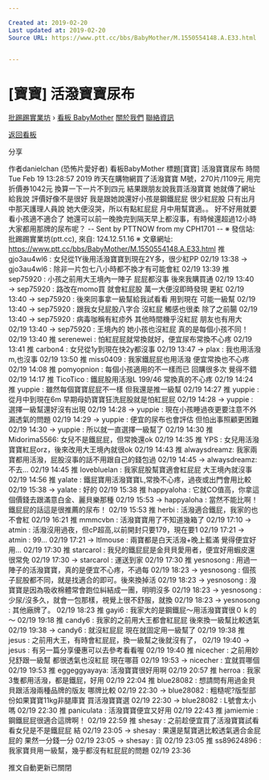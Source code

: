 ```yaml
---

Created at: 2019-02-20
Last updated at: 2019-02-20
Source URL: https://www.ptt.cc/bbs/BabyMother/M.1550554148.A.E33.html


---
```


# [寶寶] 活潑寶寶尿布


[批踢踢實業坊](https://www.ptt.cc/bbs/) › [看板 BabyMother](https://www.ptt.cc/bbs/BabyMother/index.html) [關於我們](https://www.ptt.cc/about.html) [聯絡資訊](https://www.ptt.cc/contact.html)

[返回看板](https://www.ptt.cc/bbs/BabyMother/index.html)

分享

作者danielchan (恐怖片愛好者)
看板BabyMother
標題\[寶寶\] 活潑寶寶尿布
時間Tue Feb 19 13:28:57 2019
昨天在購物網買了活潑寶寶 M號，270片/1109元 用完折價券1042元 換算一下一片不到四元 結果跟朋友說我買活潑寶寶 她就傳了網址給我說 評價好像不是很好 我是跟她說還好小孩是鋼鐵屁屁 很少紅屁股 只有出月中那天護理人員說 她大便沒哭，所以有點紅屁屁 月中用幫寶適。。 好不好用就要看小孩適不適合了 她還可以前一晚換完到隔天早上都沒事，有時候還超過12小時 大家都用那牌的尿布呢？ -- Sent by PTTNOW from my CPH1701 -- ※ 發信站: 批踢踢實業坊(ptt.cc), 來自: 124.12.51.16 ※ 文章網址: <https://www.ptt.cc/bbs/BabyMother/M.1550554148.A.E33.html>
推 gjo3au4wl6 : 女兒從1Y後用活潑寶寶到現在2Y多，很少紅PP 02/19 13:38
→ gjo3au4wl6 : 除非一片包七八小時都不換才有可能會紅 02/19 13:39
推 sep75920 : 小孩之前用大王境內一陣子 屁屁都沒事 後來我購買通 02/19 13:40
→ sep75920 : 路改在momo買 就會紅屁股 萬一大便沒即時發現 更紅 02/19 13:40
→ sep75920 : 後來同事拿一級幫給我試看看 用到現在 可能一級幫 02/19 13:40
→ sep75920 : 跟我女兒屁股八字合 沒紅屁 觸感也很柔 除了之前腸 02/19 13:40
→ sep75920 : 病毒咖稱有紅疹外 其他時間機乎沒紅屁 朋友也有用大 02/19 13:40
→ sep75920 : 王境內的 她小孩也沒紅屁 真的是每個小孩不同！ 02/19 13:40
推 serenewei : 怕紅屁屁就常換就好，便宜尿布常換不心疼 02/19 13:41
推 carbon4 : 女兒從1y到現在快2y都沒事 02/19 13:47
→ plax : 我也用活潑m,也沒事 02/19 13:50
推 miss0409 : 我家鐵屁屁也用活潑 便宜常換也不心疼 02/19 14:08
推 pomyopnion : 每個小孩適用的不一樣而已 回購很多次 覺得不錯 02/19 14:17
推 TicoTico : 鐵屁股用活潑L 199/46 常換真的不心疼 02/19 14:24
推 yuppie : 雖然每個寶寶屁屁不一樣 但我還是推一級幫 02/19 14:27
推 yuppie : 從月中到現在6m 早期母奶寶寶狂洗屁股就是怕紅屁屁 02/19 14:28
→ yuppie : 選擇一級幫還好沒有出現 02/19 14:28
→ yuppie : 現在小孩睡過夜更要注意不外漏透氣的問題 02/19 14:29
→ yuppie : 便宜的尿布也會評估 但怕出事照顧更困難 02/19 14:30
→ yuppie : 所以就一直選擇一級幫了 02/19 14:30
推 Midorima5566: 女兒不是鐵屁屁，但常換還ok 02/19 14:35
推 YPS : 女兒用活潑寶寶紅屁orz，後來改用大王境內就很ok 02/19 14:43
推 alwaysdreamz: 我家兩寶都用活潑，屁股沒事的話不用跟自己的錢包過 02/19 14:45
→ alwaysdreamz: 不去... 02/19 14:45
推 lovebluelan : 我家屁股幫寶適會紅屁屁 大王境內就沒事 02/19 14:56
推 yalate : 鐵屁寶用活潑寶寶L,常換不心疼，過夜或出門會用比較 02/19 15:38
→ yalate : 好的 02/19 15:38
推 happyaloha : 它就CO值高，你拿這個價錢去跟滿意白金、麗貝樂那種 02/19 15:53
→ happyaloha : 當然不能比啊！鐵屁屁的話這是很推薦的尿布！ 02/19 15:53
推 herbi : 活潑適合鐵屁，我家的也不會紅 02/19 16:21
推 mmmcvbn : 活潑寶寶用了不知道幾箱了 02/19 17:10
→ atmin : 活潑沒用過夜，但cP超高,以前開封只要179，現在要1 02/19 17:21
→ atmin : 99... 02/19 17:21
→ ltlmouse : 兩寶都是白天活潑+晚上藍滿 覺得便宜好用... 02/19 17:30
推 starcarol : 我兒的鐵屁屁是金貝貝愛用者，便宜好用蝦皮還很常免 02/19 17:30
→ starcarol : 運送到家 02/19 17:30
推 yesnosong : 用過一陣子的活潑寶寶，真的是便宜不心疼，不過每 02/19 18:23
→ yesnosong : 個孩子屁股都不同，就是找適合的即可。後來換掉活 02/19 18:23
→ yesnosong : 潑寶寶是因為吸收棉體常會跑位糾結成一團，明明沒多 02/19 18:23
→ yesnosong : 少尿/沒多久，就會一包那樣，視覺上很不舒服，就換 02/19 18:23
→ yesnosong : 其他廠牌了。 02/19 18:23
推 gayi6 : 我家大的是鋼鐵屁～用活潑寶寶很０ｋ的～ 02/19 19:18
推 candy6 : 我家的之前用大王都會紅屁屁 後來換一級幫比較透氣 02/19 19:38
→ candy6 : 就沒紅屁屁 現在就固定用一級幫了 02/19 19:38
推 jesus : 之前用大王，有時會紅屁屁，換一級幫之後就沒有了， 02/19 19:40
→ jesus : 有另一篇分享優惠可以去參考看看喔 02/19 19:40
推 nicecher : 之前用妙兒舒跟一級幫 都很透氣也沒紅屁 現在哪苜 02/19 19:53
→ nicecher : 宜就買哪個 02/19 19:53
推 eggeggyayaya: 活潑寶寶很好用啊 02/19 20:57
推 herroa : 我家3隻都用活潑，都是鐵屁，好用 02/19 22:04
推 blue28082 : 想請問有用過金貝貝跟活潑兩種品牌的版友 哪牌比較 02/19 22:30
→ blue28082 : 粗糙呢?版型部份如果寶寶11kg非腿庫寶 買活潑寶寶選 02/19 22:30
→ blue28082 : L號會太小嗎 02/19 22:30
推 paniculata : 活潑寶寶便宜又好用 02/19 22:43
推 jamiemie : 鋼鐵屁屁很適合這牌啊！ 02/19 22:59
推 shesay : 之前趁便宜買了活潑寶寶試看看女兒是不是鐵屁屁 結 02/19 23:05
→ shesay : 果還是幫寶適比較透氣適合金屁屁的 果然一分錢一分 02/19 23:05
→ shesay : 貨 02/19 23:05
推 ss89624896 : 我家寶貝用一級幫，幾乎都沒有紅屁屁的問題 02/19 23:36

推文自動更新已關閉

